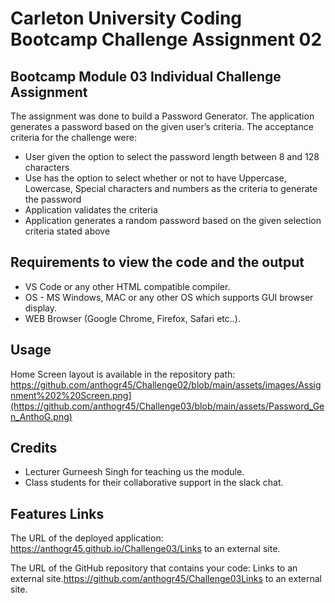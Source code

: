 # Carleton University Coding Bootcamp Challenge Assignment 02

## Bootcamp Module 03 Individual Challenge Assignment 

The assignment was done to build a Password Generator. The application generates a password based on the given user’s criteria. The acceptance criteria for the challenge were:
- User given the option to select the password length between 8 and 128 characters
- Use has the option to select whether or not to have Uppercase, Lowercase, Special characters and numbers as the criteria to generate the password
- Application validates the criteria
- Application generates a random password based on the given selection criteria stated above

## Requirements to view the code and the output

- VS Code or any other HTML compatible compiler.
- OS - MS Windows, MAC or any other OS which supports GUI browser display.
- WEB Browser (Google Chrome, Firefox, Safari etc..).

## Usage

Home Screen layout is available in the repository path: 
https://github.com/anthogr45/Challenge02/blob/main/assets/images/Assignment%202%20Screen.png](https://github.com/anthogr45/Challenge03/blob/main/assets/Password_Gen_AnthoG.png)

## Credits

- Lecturer Gurneesh Singh for teaching us the module.
- Class students for their collaborative support in the slack chat.


## Features Links

The URL of the deployed application: https://anthogr45.github.io/Challenge03/Links to an external site.

The URL of the GitHub repository that contains your code: Links to an external site.https://github.com/anthogr45/Challenge03Links to an external site.

